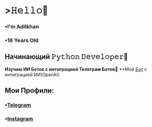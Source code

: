 # >𝙷𝚎𝚕𝚕𝚘👋
 ### **•I'm Adilkhan**
 ### **•16 Years Old**
## Начинающий 𝙿𝚢𝚝𝚑𝚘𝚗 𝙳𝚎𝚟𝚎𝚕𝚘𝚙𝚎𝚛🐍
**Изучаю ИИ Ботов с интиграцией Телеграм Ботов🤖**
**Мой [*Бот*](https://t.me/adll001bot) с интиграцией ИИ(OpenAI)
## Мои Профили:
### •[Telegram](https://t.me/yerikoov)
### •[Instagram](https://instagram.com/yerikoov)
